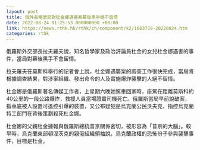 ```yaml
---
layout: post
title: 俄外長稱當局對杜金娜遇害案幕後黑手絕不留情
date: 2022-08-24 01:25:53.000000000 +08:00
link: https://news.rthk.hk/rthk/ch/component/k2/1663719-20220824.htm
categories: rthk
---
```


俄羅斯外交部長拉夫羅夫說，知名哲學家及政治評論員杜金的女兒杜金娜遇害的事件，當局對幕後黑手不會留情。

拉夫羅夫在莫斯科舉行的記者會上說，杜金娜遇襲案的調查工作很快完成，當局將根據調查結果，對涉案組織、發出命令的人及實施爆炸襲擊的人絕不留情。

杜金娜是俄羅斯著名傳媒工作者，上星期六晚她駕車回家時，座駕在距離莫斯科約40公里的一段公路爆炸，救援人員當場證實司機死亡。俄羅斯當局早前說破案，指車底被人設置可遙控引爆的裝置，又公布疑犯是烏克蘭公民沃夫克，指控烏克蘭特工部門在背後策劃殺死杜金娜。

杜金娜的父親杜金據報與俄羅斯總統普京關係密切，被形容為「普京的大腦」。較早時，烏克蘭東部頓涅茨克的親俄組織領袖說，烏克蘭政權的恐怖份子參與襲擊事件，目標是杜金。

